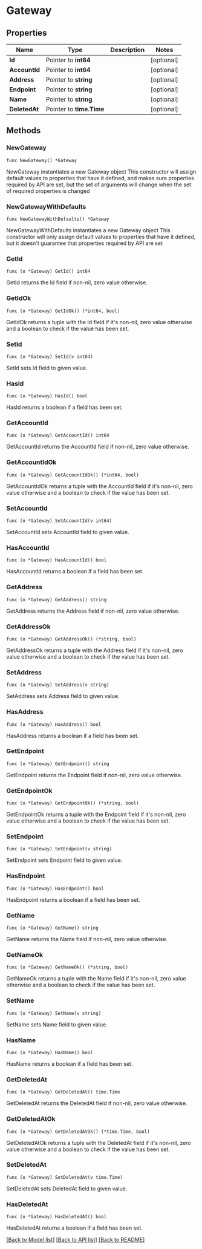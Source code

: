 # Gateway

## Properties

Name | Type | Description | Notes
------------ | ------------- | ------------- | -------------
**Id** | Pointer to **int64** |  | [optional] 
**AccountId** | Pointer to **int64** |  | [optional] 
**Address** | Pointer to **string** |  | [optional] 
**Endpoint** | Pointer to **string** |  | [optional] 
**Name** | Pointer to **string** |  | [optional] 
**DeletedAt** | Pointer to **time.Time** |  | [optional] 

## Methods

### NewGateway

`func NewGateway() *Gateway`

NewGateway instantiates a new Gateway object
This constructor will assign default values to properties that have it defined,
and makes sure properties required by API are set, but the set of arguments
will change when the set of required properties is changed

### NewGatewayWithDefaults

`func NewGatewayWithDefaults() *Gateway`

NewGatewayWithDefaults instantiates a new Gateway object
This constructor will only assign default values to properties that have it defined,
but it doesn't guarantee that properties required by API are set

### GetId

`func (o *Gateway) GetId() int64`

GetId returns the Id field if non-nil, zero value otherwise.

### GetIdOk

`func (o *Gateway) GetIdOk() (*int64, bool)`

GetIdOk returns a tuple with the Id field if it's non-nil, zero value otherwise
and a boolean to check if the value has been set.

### SetId

`func (o *Gateway) SetId(v int64)`

SetId sets Id field to given value.

### HasId

`func (o *Gateway) HasId() bool`

HasId returns a boolean if a field has been set.

### GetAccountId

`func (o *Gateway) GetAccountId() int64`

GetAccountId returns the AccountId field if non-nil, zero value otherwise.

### GetAccountIdOk

`func (o *Gateway) GetAccountIdOk() (*int64, bool)`

GetAccountIdOk returns a tuple with the AccountId field if it's non-nil, zero value otherwise
and a boolean to check if the value has been set.

### SetAccountId

`func (o *Gateway) SetAccountId(v int64)`

SetAccountId sets AccountId field to given value.

### HasAccountId

`func (o *Gateway) HasAccountId() bool`

HasAccountId returns a boolean if a field has been set.

### GetAddress

`func (o *Gateway) GetAddress() string`

GetAddress returns the Address field if non-nil, zero value otherwise.

### GetAddressOk

`func (o *Gateway) GetAddressOk() (*string, bool)`

GetAddressOk returns a tuple with the Address field if it's non-nil, zero value otherwise
and a boolean to check if the value has been set.

### SetAddress

`func (o *Gateway) SetAddress(v string)`

SetAddress sets Address field to given value.

### HasAddress

`func (o *Gateway) HasAddress() bool`

HasAddress returns a boolean if a field has been set.

### GetEndpoint

`func (o *Gateway) GetEndpoint() string`

GetEndpoint returns the Endpoint field if non-nil, zero value otherwise.

### GetEndpointOk

`func (o *Gateway) GetEndpointOk() (*string, bool)`

GetEndpointOk returns a tuple with the Endpoint field if it's non-nil, zero value otherwise
and a boolean to check if the value has been set.

### SetEndpoint

`func (o *Gateway) SetEndpoint(v string)`

SetEndpoint sets Endpoint field to given value.

### HasEndpoint

`func (o *Gateway) HasEndpoint() bool`

HasEndpoint returns a boolean if a field has been set.

### GetName

`func (o *Gateway) GetName() string`

GetName returns the Name field if non-nil, zero value otherwise.

### GetNameOk

`func (o *Gateway) GetNameOk() (*string, bool)`

GetNameOk returns a tuple with the Name field if it's non-nil, zero value otherwise
and a boolean to check if the value has been set.

### SetName

`func (o *Gateway) SetName(v string)`

SetName sets Name field to given value.

### HasName

`func (o *Gateway) HasName() bool`

HasName returns a boolean if a field has been set.

### GetDeletedAt

`func (o *Gateway) GetDeletedAt() time.Time`

GetDeletedAt returns the DeletedAt field if non-nil, zero value otherwise.

### GetDeletedAtOk

`func (o *Gateway) GetDeletedAtOk() (*time.Time, bool)`

GetDeletedAtOk returns a tuple with the DeletedAt field if it's non-nil, zero value otherwise
and a boolean to check if the value has been set.

### SetDeletedAt

`func (o *Gateway) SetDeletedAt(v time.Time)`

SetDeletedAt sets DeletedAt field to given value.

### HasDeletedAt

`func (o *Gateway) HasDeletedAt() bool`

HasDeletedAt returns a boolean if a field has been set.


[[Back to Model list]](../README.md#documentation-for-models) [[Back to API list]](../README.md#documentation-for-api-endpoints) [[Back to README]](../README.md)


